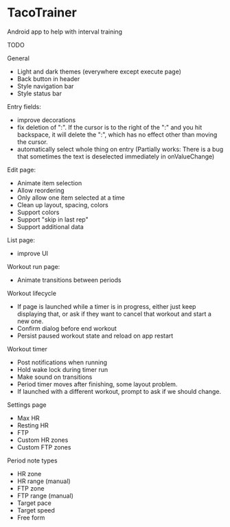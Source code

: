 # TacoTrainer
Android app to help with interval training

TODO

General
 * Light and dark themes (everywhere except execute page)
 * Back button in header
 * Style navigation bar
 * Style status bar

Entry fields:
  * improve decorations
  * fix deletion of ":". If the cursor is to the right of the ":" and you hit backspace, it
    will delete the ":", which has no effect other than moving the cursor.
  * automatically select whole thing on entry (Partially works: There is a bug that sometimes
    the text is deselected immediately in onValueChange)

Edit page:
 * Animate item selection
 * Allow reordering
 * Only allow one item selected at a time
 * Clean up layout, spacing, colors
 * Support colors
 * Support "skip in last rep"
 * Support additional data

List page:
 * improve UI

Workout run page:
 * Animate transitions between periods

Workout lifecycle 
 * If page is launched while a timer is in progress, either just keep displaying that, or ask if they want to cancel that workout and start a new one.
 * Confirm dialog before end workout
 * Persist paused workout state and reload on app restart

Workout timer
 * Post notifications when running
 * Hold wake lock during timer run
 * Make sound on transitions
 * Period timer moves after finishing, some layout problem.
 * If launched with a different workout, prompt to ask if we should change.

Settings page
 * Max HR
 * Resting HR
 * FTP
 * Custom HR zones
 * Custom FTP zones

Period note types
 * HR zone
 * HR range (manual)
 * FTP zone
 * FTP range (manual)
 * Target pace
 * Target speed
 * Free form


